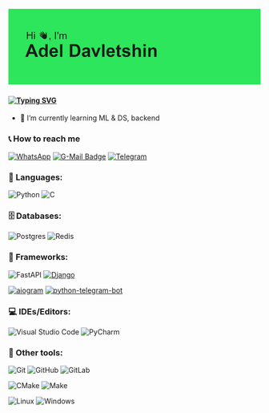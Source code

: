![1.png](header.png)


#### [![Typing SVG](https://readme-typing-svg.herokuapp.com?color=%2336BCF7&lines=Python+backend+developer)](https://git.io/typing-svg)

- 🌱 I’m currently learning ML & DS, backend

 
### 📞 How to reach me


[![WhatsApp](https://img.shields.io/badge/WhatsApp-25d366?style=for-the-badge&logo=whatsapp&logoColor=white)](https://wa.me/89829328383)
[![G-Mail Badge](https://img.shields.io/badge/Gmail-D14836?style=for-the-badge&logo=gmail&logoColor=white)](mailto:Aldavletshina77654@yandex.ru)
[![Telegram](https://img.shields.io/badge/Telegram-2CA5E0?style=for-the-badge&logo=telegram&logoColor=white)](https://t.me/king4got10)


### 🚀 Languages:


![Python](https://img.shields.io/badge/python-%233776AB.svg?style=for-the-badge&logo=python&logoColor=white)
![C](https://img.shields.io/badge/C-%2300599C.svg?style=for-the-badge&logo=c&logoColor=white)


### 🗄️ Databases:


![Postgres](https://img.shields.io/badge/postgres-%23316192.svg?style=for-the-badge&logo=postgresql&logoColor=white)
![Redis](https://img.shields.io/badge/Redis-%23DC382D.svg?style=for-the-badge&logo=redis&logoColor=white)


### 🌟 Frameworks:


![FastAPI](https://img.shields.io/badge/FastAPI-%2300C7B7.svg?style=for-the-badge&logo=fastapi&logoColor=white)
[![Django](https://img.shields.io/badge/Django-092E20?style=for-the-badge&logo=django&logoColor=white)](ссылка_на_ваш_проект)

[![aiogram](https://img.shields.io/badge/aiogram-0088CC?style=for-the-badge&logo=telegram&logoColor=white)](ссылка_на_ваш_проект)
[![python-telegram-bot](https://img.shields.io/badge/python--telegram--bot-0088CC?style=for-the-badge&logo=telegram&logoColor=white)](ссылка_на_ваш_проект)


### 💻 IDEs/Editors:


![Visual Studio Code](https://img.shields.io/badge/Visual%20Studio%20Code-0078d7.svg?style=for-the-badge&logo=visual-studio-code&logoColor=white)
![PyCharm](https://img.shields.io/badge/PyCharm-000?style=for-the-badge&logo=pycharm&logoColor=white)


### 👾 Other tools:


![Git](https://img.shields.io/badge/git-%23F05033.svg?style=for-the-badge&logo=git&logoColor=white)
![GitHub](https://img.shields.io/badge/github-%23121011.svg?style=for-the-badge&logo=github&logoColor=white)
![GitLab](https://img.shields.io/badge/gitlab-%23181717.svg?style=for-the-badge&logo=gitlab&logoColor=white)
  
![CMake](https://img.shields.io/badge/CMake-%23008FBA.svg?style=for-the-badge&logo=cmake&logoColor=white)
![Make](https://img.shields.io/badge/Make-%23008FBA.svg?color=red&style=for-the-badge&logo=Make&logoColor=white)

![Linux](https://img.shields.io/badge/Linux-FCC624?style=for-the-badge&logo=linux&logoColor=black)
![Windows](https://img.shields.io/badge/Windows-0078D6?style=for-the-badge&logo=windows&logoColor=white)


